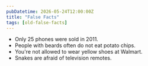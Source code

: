 ```yaml
---
pubDatetime: 2026-05-24T12:00:00Z
title: "False Facts"
tags: [old-false-facts]
---
```


- Only 25 phones were sold in 2011.
- People with beards often do not eat potato chips.
- You're not allowed to wear yellow shoes at Walmart.
- Snakes are afraid of television remotes.
